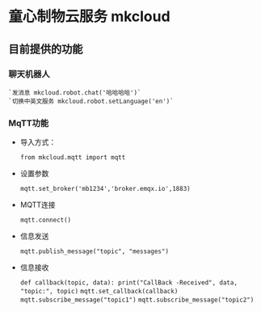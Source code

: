 # 童心制物云服务 mkcloud

## 目前提供的功能

### 聊天机器人

    `发消息 mkcloud.robot.chat('哈哈哈哈')`
    `切换中英文服务 mkcloud.robot.setLanguage('en')`

### MqTT功能

- 导入方式：
  
    `from mkcloud.mqtt import mqtt`

- 设置参数

  `mqtt.set_broker('mb1234','broker.emqx.io',1883)`

- MQTT连接

    `mqtt.connect()`

- 信息发送

    `mqtt.publish_message("topic", "messages")`

- 信息接收

    `def callback(topic, data): print("CallBack -Received", data, "topic:", topic)`
    `mqtt.set_callback(callback)`
    `mqtt.subscribe_message("topic1")`
    `mqtt.subscribe_message("topic2")`
